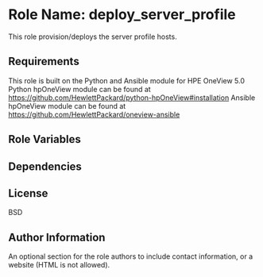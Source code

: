 Role Name: deploy_server_profile
=========

This role provision/deploys the server profile hosts.

Requirements
------------

This role is built on the Python and Ansible module for HPE OneView 5.0
Python hpOneView module can be found at https://github.com/HewlettPackard/python-hpOneView#installation
Ansible hpOneView module can be found at https://github.com/HewlettPackard/oneview-ansible

Role Variables
--------------

Dependencies
------------


License
-------

BSD

Author Information
------------------

An optional section for the role authors to include contact information, or a website (HTML is not allowed).
